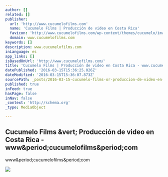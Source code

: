 ```yaml
---
author: []
related: []
publisher:
  url: 'http://www.cucumelofilms.com'
  name: 'Cucumelo Films | Producción de video en Costa Rica'
  favicon: 'http://www.cucumelofilms.com/wp-content/themes/cucumelo/image/logo-cucumelo.ico'
  domain: www.cucumelofilms.com
keywords: []
description: www.cucumelofilms.com
inLanguage: es
app_links: []
isBasedOnUrl: 'http://www.cucumelofilms.com/'
title: 'Cucumelo Films | Producción de video en Costa Rica - www.cucumelofilms.com'
datePublished: '2016-03-15T15:36:25.026Z'
dateModified: '2016-03-15T15:36:07.873Z'
sourcePath: _posts/2016-03-15-cucumelo-films-or-produccion-de-video-en-costa-rica-wwwcuc.md
published: true
inFeed: true
hasPage: false
inNav: false
_context: 'http://schema.org'
_type: MediaObject

---
```

<article style=""><h1>Cucumelo Films &amp;vert; Producción de video en Costa Rica - www&amp;period;cucumelofilms&amp;period;com</h1><p>www&amp;period;cucumelofilms&amp;period;com</p><img src="http://www.cucumelofilms.com/wp-content/uploads/2015/07/Cover-Cucumelo-Films.jpg" /></article>